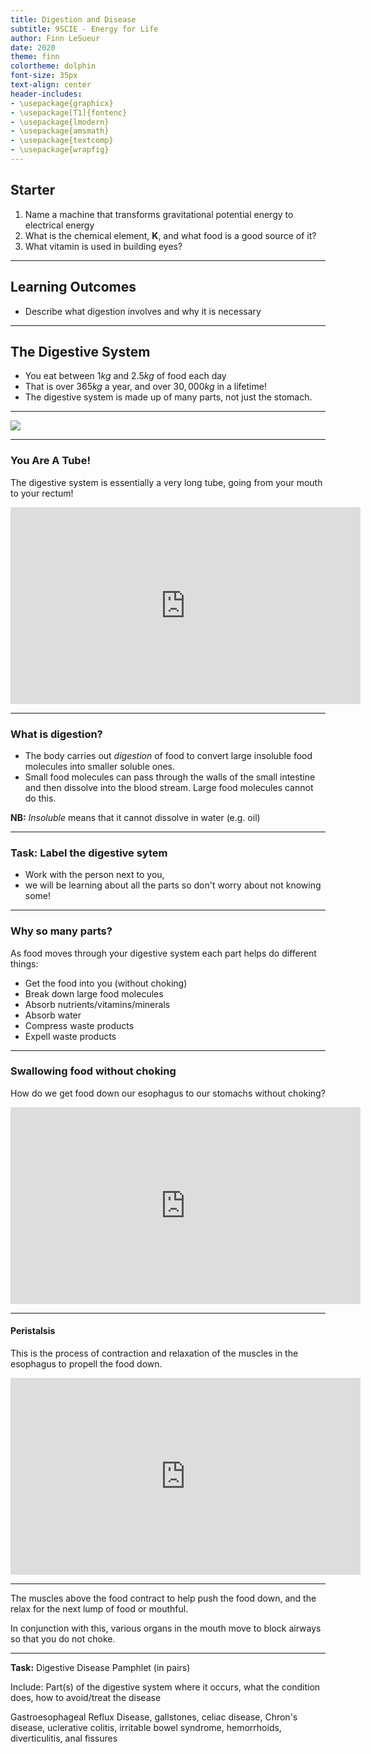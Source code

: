 ```yaml
---
title: Digestion and Disease
subtitle: 9SCIE - Energy for Life
author: Finn LeSueur
date: 2020
theme: finn
colortheme: dolphin
font-size: 35px
text-align: center
header-includes:
- \usepackage{graphicx}
- \usepackage[T1]{fontenc}
- \usepackage{lmodern}
- \usepackage{amsmath}
- \usepackage{textcomp}
- \usepackage{wrapfig}
---
```


## Starter

1. Name a machine that transforms gravitational potential energy to electrical energy
2. What is the chemical element, __K__, and what food is a good source of it? 
3. What vitamin is used in building eyes?

---

## Learning Outcomes

- Describe what digestion involves and why it is necessary

---

## The Digestive System

- You eat between $1kg$ and $2.5kg$ of food each day
- That is over $365kg$ a year, and over $30,000kg$ in a lifetime!
- The digestive system is made up of many parts, not just the stomach.

---

![](assets/digestion_and_disease-digestive-system.jpeg)

---

### You Are A Tube!

The digestive system is essentially a very long tube, going from your mouth to your rectum!

<iframe width="560" height="315" src="https://www.youtube.com/embed/dVRhRzE_AkQ" frameborder="0" allow="accelerometer; autoplay; encrypted-media; gyroscope; picture-in-picture" allowfullscreen></iframe> 

---

### What is digestion?

- The body carries out _digestion_ of food to convert large insoluble food molecules into smaller soluble ones.
- Small food molecules can pass through the walls of the small intestine and then dissolve into the blood stream. Large food molecules cannot do this.

__NB:__ _Insoluble_ means that it cannot dissolve in water (e.g. oil)

---

### Task: Label the digestive sytem

- Work with the person next to you,
- we will be learning about all the parts so don't worry about not knowing some!

---

### Why so many parts?

As food moves through your digestive system each part helps do different things:

- Get the food into you (without choking)
- Break down large food molecules
- Absorb nutrients/vitamins/minerals
- Absorb water
- Compress waste products
- Expell waste products

---

### Swallowing food without choking

How do we get food down our esophagus to our stomachs without choking?

<iframe width="560" height="315" src="https://www.youtube.com/embed/R9iq2grJHcs" frameborder="0" allow="accelerometer; autoplay; encrypted-media; gyroscope; picture-in-picture" allowfullscreen></iframe>

---

#### Peristalsis

This is the process of contraction and relaxation of the muscles in the esophagus to propell the food down.

<iframe width="560" height="315" src="https://www.youtube.com/embed/pNcV6yAfq-g" frameborder="0" allow="accelerometer; autoplay; encrypted-media; gyroscope; picture-in-picture" allowfullscreen></iframe>

---

The muscles above the food contract to help push the food down, and the relax for the next lump of food or mouthful.

In conjunction with this, various organs in the mouth move to block airways so that you do not choke.

---

__Task:__ Digestive Disease Pamphlet (in pairs)

Include: Part(s) of the digestive system where it occurs, what the condition does, how to avoid/treat the disease
    
Gastroesophageal Reflux Disease, gallstones, celiac disease, Chron's disease, uclerative colitis, irritable bowel syndrome, hemorrhoids, diverticulitis, anal fissures
